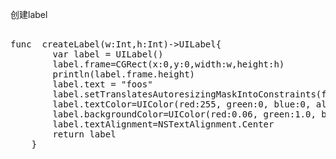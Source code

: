 创建label

<pre>

func  createLabel(w:Int,h:Int)->UILabel{
        var label = UILabel()
        label.frame=CGRect(x:0,y:0,width:w,height:h)
        println(label.frame.height)
        label.text = "foos"
        label.setTranslatesAutoresizingMaskIntoConstraints(false)
        label.textColor=UIColor(red:255, green:0, blue:0, alpha: 1);
        label.backgroundColor=UIColor(red:0.06, green:1.0, blue:0, alpha: 1);
        label.textAlignment=NSTextAlignment.Center
        return label
    }

</pre>
